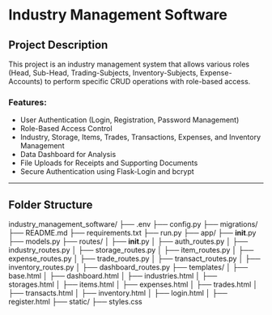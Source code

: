 # Industry Management Software

## Project Description
This project is an industry management system that allows various roles (Head, Sub-Head, Trading-Subjects, Inventory-Subjects, Expense-Accounts) to perform specific CRUD operations with role-based access.

### Features:
- User Authentication (Login, Registration, Password Management)
- Role-Based Access Control
- Industry, Storage, Items, Trades, Transactions, Expenses, and Inventory Management
- Data Dashboard for Analysis
- File Uploads for Receipts and Supporting Documents
- Secure Authentication using Flask-Login and bcrypt

---

## Folder Structure
industry_management_software/
├── .env
├── config.py
├── migrations/
├── README.md
├── requirements.txt
├── run.py
├── app/
    ├── __init__.py
    ├── models.py
    ├── routes/
    │   ├── __init__.py
    │   ├── auth_routes.py
    │   ├── industry_routes.py
    │   ├── storage_routes.py
    │   ├── item_routes.py
    │   ├── expense_routes.py
    │   ├── trade_routes.py
    │   ├── transact_routes.py
    │   ├── inventory_routes.py
    │   ├── dashboard_routes.py
    ├── templates/
    │   ├── base.html
    │   ├── dashboard.html
    │   ├── industries.html
    │   ├── storages.html
    │   ├── items.html
    │   ├── expenses.html
    │   ├── trades.html
    │   ├── transacts.html
    │   ├── inventory.html
    │   ├── login.html
    │   ├── register.html
    ├── static/
        ├── styles.css
